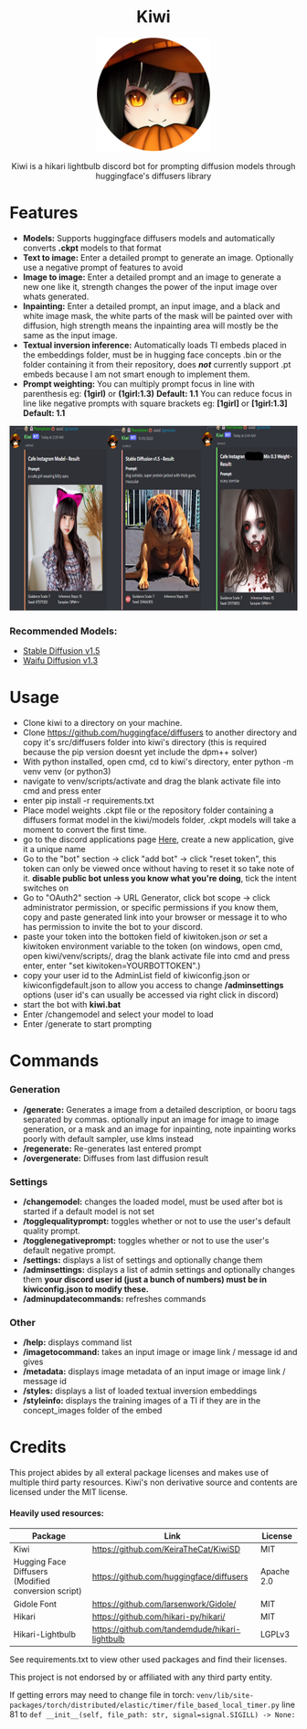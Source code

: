 <h1 align="center">
Kiwi
</h1>

<p align=center><img width="200" height="200" src="/docs/kiwipfp.png"></p><p align=center>Kiwi is a hikari lightbulb discord bot for prompting diffusion models through huggingface's diffusers library</p>


# Features
- **Models:**
Supports huggingface diffusers models and automatically converts **.ckpt** models to that format
- **Text to image:**
Enter a detailed prompt to generate an image. Optionally use a negative prompt of features to avoid
- **Image to image:**
Enter a detailed prompt and an image to generate a new one like it, strength changes the power of the input image over whats generated.
- **Inpainting:**
Enter a detailed prompt, an input image, and a black and white image mask, the white parts of the mask will be painted over with diffusion, high strength means the inpainting area will mostly be the same as the input image.
- **Textual inversion inference:**
Automatically loads TI embeds placed in the embeddings folder, must be in hugging face concepts .bin or the folder containing it from their repository, does ***not*** currently support .pt embeds because I am not smart enough to implement them.
- **Prompt weighting:**
You can multiply prompt focus in line with parenthesis eg: **(**1girl**)** or **(**1girl:1.3**)** **Default: 1.1**
You can reduce focus in line like negative prompts with square brackets eg: **[**1girl**]** or **[**1girl:1.3**]**  **Default: 1.1**
<p align=center><img width="700" height="323" src="/docs/examples.png"></p>

### Recommended Models:
- [Stable Diffusion v1.5](https://huggingface.co/runwayml/stable-diffusion-v1-5)
- [Waifu Diffusion v1.3](https://huggingface.co/hakurei/waifu-diffusion-v1-3)
# Usage
- Clone kiwi to a directory on your machine.
- Clone https://github.com/huggingface/diffusers to another directory and copy it's src/diffusers folder into kiwi's directory (this is required because the pip version doesnt yet include the dpm++ solver)
- With python installed, open cmd, cd to kiwi's directory, enter python -m venv venv (or python3)
- navigate to venv/scripts/activate and drag the blank activate file into cmd and press enter
- enter pip install -r requirements.txt
- Place model weights .ckpt file or the repository folder containing a diffusers format model in the kiwi/models folder, .ckpt models will take a moment to convert the first time.
- go to the discord applications page [Here](https://discord.com/developers/applications), create a new application, give it a unique name
- Go to the "bot" section -> click "add bot" -> click "reset token", this token can only be viewed once without having to reset it so take note of it. **disable public bot unless you know what you're doing**, tick the intent switches on
- Go to "OAuth2" section -> URL Generator, click bot scope -> click administrator permission, or specific permissions if you know them, copy and paste generated link into your browser or message it to who has permission to invite the bot to your discord.
- paste your token into the bottoken field of kiwitoken.json *or* set a kiwitoken environment variable to the token (on windows, open cmd, open kiwi/venv/scripts/, drag the blank activate file into cmd and press enter, enter "set kiwitoken=YOURBOTTOKEN".)
- copy your user id to the AdminList field of kiwiconfig.json or kiwiconfigdefault.json to allow you access to change **/adminsettings** options (user id's can usually be accessed via right click in discord)
- start the bot with **kiwi.bat**
- Enter /changemodel and select your model to load
- Enter /generate to start prompting
# Commands
### Generation
- **/generate:** Generates a image from a detailed description, or booru tags separated by commas. optionally input an image for image to image generation, or a mask and an image for inpainting, note inpainting works poorly with default sampler, use klms instead
- **/regenerate:** Re-generates last entered prompt
- **/overgenerate:** Diffuses from last diffusion result
### Settings
- **/changemodel:** changes the loaded model, must be used after bot is started if a default model is not set
- **/togglequalityprompt:** toggles whether or not to use the user's default quality prompt.
- **/togglenegativeprompt:** toggles whether or not to use the user's default negative prompt.
- **/settings:** displays a list of settings and optionally change them
- **/adminsettings:** displays a list of admin settings and optionally changes them **your discord user id (just a bunch of numbers) must be in kiwiconfig.json to modify these.**
- **/adminupdatecommands:** refreshes commands
### Other
- **/help:** displays command list
- **/imagetocommand:** takes an input image  or image link / message id and gives 
- **/metadata:** displays image metadata of an input image or image link / message id
- **/styles:** displays a list of loaded textual inversion embeddings
- **/styleinfo:** displays the training images of a TI if they are in the concept_images folder of the embed
# Credits
This project abides by all exteral package licenses and makes use of multiple third party resources. Kiwi's non derivative source and contents are licensed under the MIT license.
#### Heavily used resources:
|Package|Link|License|
|----|----|----|
Kiwi|https://github.com/KeiraTheCat/KiwiSD|MIT
Hugging Face Diffusers (Modified conversion script)|https://github.com/huggingface/diffusers|Apache 2.0
Gidole Font|https://github.com/larsenwork/Gidole/|MIT
Hikari|https://github.com/hikari-py/hikari/|MIT
Hikari-Lightbulb|https://github.com/tandemdude/hikari-lightbulb|LGPLv3

See requirements.txt to view other used packages and find their licenses.

This project is not endorsed by or affiliated with any third party entity.

If getting errors may need to change file in torch: `venv/lib/site-packages/torch/distributed/elastic/timer/file_based_local_timer.py` line 81 to `def __init__(self, file_path: str, signal=signal.SIGILL) -> None:`